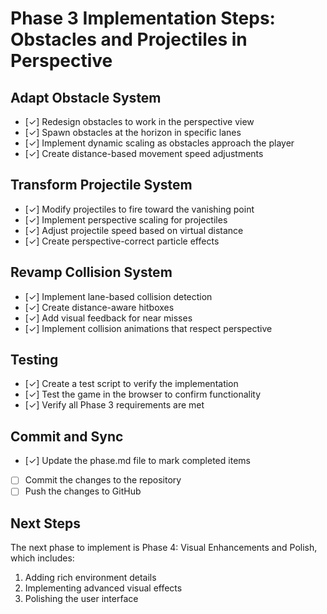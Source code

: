 # Phase 3 Implementation Steps: Obstacles and Projectiles in Perspective

## Adapt Obstacle System

- [✓] Redesign obstacles to work in the perspective view
- [✓] Spawn obstacles at the horizon in specific lanes
- [✓] Implement dynamic scaling as obstacles approach the player
- [✓] Create distance-based movement speed adjustments

## Transform Projectile System

- [✓] Modify projectiles to fire toward the vanishing point
- [✓] Implement perspective scaling for projectiles
- [✓] Adjust projectile speed based on virtual distance
- [✓] Create perspective-correct particle effects

## Revamp Collision System

- [✓] Implement lane-based collision detection
- [✓] Create distance-aware hitboxes
- [✓] Add visual feedback for near misses
- [✓] Implement collision animations that respect perspective

## Testing

- [✓] Create a test script to verify the implementation
- [✓] Test the game in the browser to confirm functionality
- [✓] Verify all Phase 3 requirements are met

## Commit and Sync

- [✓] Update the phase.md file to mark completed items
- [ ] Commit the changes to the repository
- [ ] Push the changes to GitHub

## Next Steps

The next phase to implement is Phase 4: Visual Enhancements and Polish, which includes:

1. Adding rich environment details
2. Implementing advanced visual effects
3. Polishing the user interface

